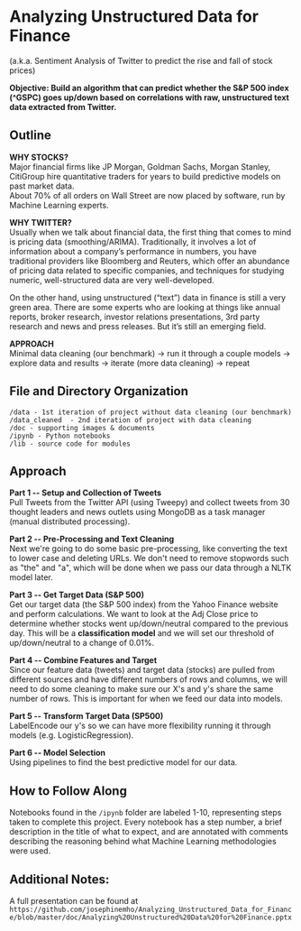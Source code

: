 # Analyzing Unstructured Data for Finance
(a.k.a. Sentiment Analysis of Twitter to predict the rise and fall of stock prices)

**Objective: Build an algorithm that can predict whether the S&P 500 index (^GSPC) goes up/down based on correlations with raw, unstructured text data extracted from Twitter.**


## Outline 

**WHY STOCKS?**<br>
Major financial firms like JP Morgan, Goldman Sachs, Morgan Stanley, CitiGroup hire quantitative traders for years to build predictive models on past market data.<br>
About 70% of all orders on Wall Street are now placed by software, run by Machine Learning experts. 

**WHY TWITTER?**<br>
Usually when we talk about financial data, the first thing that comes to mind is pricing data (smoothing/ARIMA). Traditionally, it involves a lot of information about a company’s performance in numbers, you have traditional providers like Bloomberg and Reuters, which offer an abundance of pricing data related to specific companies, and techniques for studying numeric, well-structured data are very well-developed.<br>

On the other hand, using unstructured (“text”) data in finance is still a very green area. There are some experts who are looking at things like annual reports, broker research, investor relations presentations, 3rd party research and news and press releases. But it’s still an emerging field. 

**APPROACH**<br>
Minimal data cleaning (our benchmark) -> run it through a couple models -> explore data and results -> iterate (more data cleaning) -> repeat


## File and Directory Organization

```
/data - 1st iteration of project without data cleaning (our benchmark)
/data_cleaned  - 2nd iteration of project with data cleaning
/doc - supporting images & documents
/ipynb - Python notebooks
/lib - source code for modules
```


## Approach

**Part 1 -- Setup and Collection of Tweets**<br>
Pull Tweets from the Twitter API (using Tweepy) and collect tweets from 30 thought leaders and news outlets using MongoDB as a task manager (manual distributed processing).

**Part 2 -- Pre-Processing and Text Cleaning**<br>
Next we're going to do some basic pre-processing, like converting the text to lower case and deleting URLs. We don't need to remove stopwords such as "the" and "a", which will be done when we pass our data through a NLTK model later. 

**Part 3 -- Get Target Data (S&P 500)**<br>
Get our target data (the S&P 500 index) from the Yahoo Finance website and perform calculations. We want to look at the Adj Close price to determine whether stocks went up/down/neutral compared to the previous day. This will be a **classification model** and we will set our threshold of up/down/neutral to a change of 0.01%.

**Part 4 -- Combine Features and Target**<br>
Since our feature data (tweets) and target data (stocks) are pulled from different sources and have different numbers of rows and columns, we will need to do some cleaning to make sure our X's and y's share the same number of rows. This is important for when we feed our data into models.

**Part 5 -- Transform Target Data (SP500)**<br>
LabelEncode our y's so we can have more flexibility running it through models (e.g. LogisticRegression).

**Part 6 -- Model Selection**<br>
Using pipelines to find the best predictive model for our data.

## How to Follow Along

Notebooks found in the `/ipynb` folder are labeled 1-10, representing steps taken to complete this project. Every notebook has a step number, a brief description in the title of what to expect, and are annotated with comments describing the reasoning behind what Machine Learning methodologies were used. 


## Additional Notes:
A full presentation can be found at `https://github.com/josephinemho/Analyzing_Unstructured_Data_for_Finance/blob/master/doc/Analyzing%20Unstructured%20Data%20for%20Finance.pptx`
